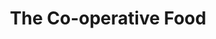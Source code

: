 ---
title: "The Co-operative Food"
url: /belper/the-co-operative-food-whitemoor-lane/
shop: Lebensmittel
---